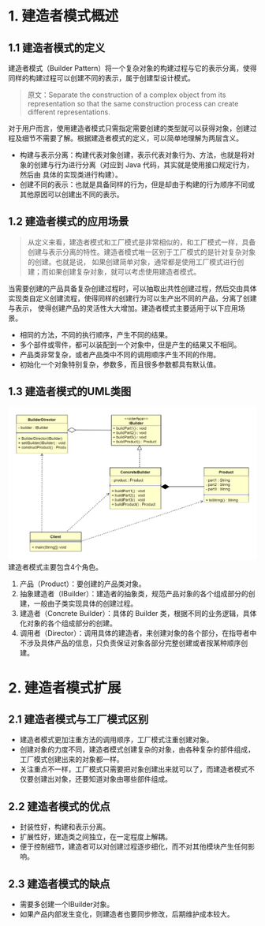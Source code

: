 # 1. 建造者模式概述
## 1.1 建造者模式的定义
建造者模式（Builder Pattern）将一个复杂对象的构建过程与它的表示分离，使得同样的构建过程可以创建不同的表示，属于创建型设计模式。

> 原文：Separate the construction of a complex object from its representation so that the same construction process can 
> create different representations.

对于用户而言，使用建造者模式只需指定需要创建的类型就可以获得对象，创建过程及细节不需要了解。根据建造者模式的定义，可以简单地理解为两层含义。

*   构建与表示分离：构建代表对象创建，表示代表对象行为、方法，也就是将对象的创建与行为进行分离（对应到 Java 代码，其实就是使用接口规定行为，然后由
    具体的实现类进行构建）。
*   创建不同的表示：也就是具备同样的行为，但是却由于构建的行为顺序不同或其他原因可以创建出不同的表示。

## 1.2 建造者模式的应用场景
> 从定义来看，建造者模式和工厂模式是非常相似的，和工厂模式一样，具备创建与表示分离的特性。建造者模式唯一区别于工厂模式的是针对复杂对象的创建。也就是说，
> 如果创建简单对象，通常都是使用工厂模式进行创建；而如果创建复杂对象，就可以考虑使用建造者模式。

当需要创建的产品具备复杂创建过程时，可以抽取出共性创建过程，然后交由具体实现类自定义创建流程，使得同样的创建行为可以生产出不同的产品，分离了创建与表示，
使得创建产品的灵活性大大增加。建造者模式主要适用于以下应用场景。
*   相同的方法，不同的执行顺序，产生不同的结果。
*   多个部件或零件，都可以装配到一个对象中，但是产生的结果又不相同。
*   产品类非常复杂，或者产品类中不同的调用顺序产生不同的作用。
*   初始化一个对象特别复杂，参数多，而且很多参数都具有默认值。

## 1.3 建造者模式的UML类图
![UML](建造者模式UML.png)
建造者模式主要包含4个角色。
1.  产品（Product）：要创建的产品类对象。
2.  抽象建造者（IBuilder）：建造者的抽象类，规范产品对象的各个组成部分的创建，一般由子类实现具体的创建过程。
3.  建造者（Concrete Builder）：具体的 Builder 类，根据不同的业务逻辑，具体化对象的各个组成部分的创建。
4.  调用者（Director）：调用具体的建造者，来创建对象的各个部分，在指导者中不涉及具体产品的信息，只负责保证对象各部分完整创建或者按某种顺序创建。

# 2. 建造者模式扩展
## 2.1 建造者模式与工厂模式区别
*   建造者模式更加注重方法的调用顺序，工厂模式注重创建对象。
*   创建对象的力度不同，建造者模式创建复杂的对象，由各种复杂的部件组成，工厂模式创建出来的对象都一样。
*   关注重点不一样，工厂模式只需要把对象创建出来就可以了，而建造者模式不仅要创建出对象，还要知道对象由哪些部件组成。

## 2.2 建造者模式的优点
*   封装性好，构建和表示分离。
*   扩展性好，建造类之间独立，在一定程度上解耦。
*   便于控制细节，建造者可以对创建过程逐步细化，而不对其他模块产生任何影响。

## 2.3 建造者模式的缺点
*   需要多创建一个IBuilder对象。
*   如果产品内部发生变化，则建造者也要同步修改，后期维护成本较大。
